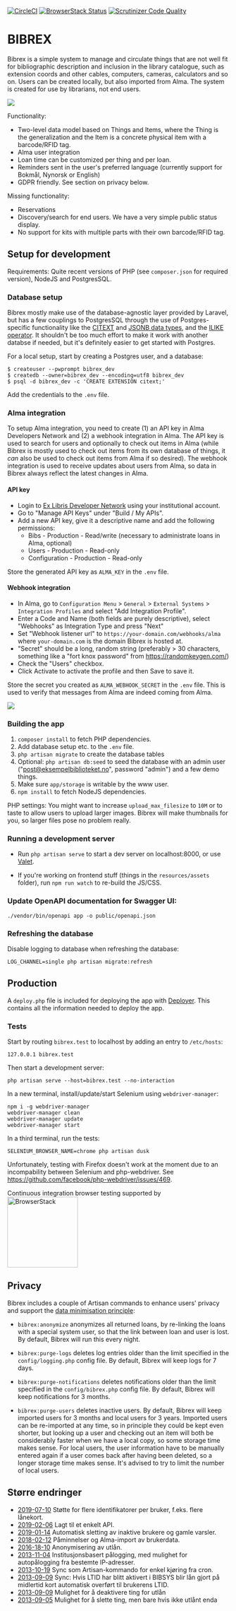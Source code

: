 [![CircleCI](https://circleci.com/gh/scriptotek/bibrex.svg?style=svg)](https://circleci.com/gh/scriptotek/bibrex)
[![BrowserStack Status](https://automate.browserstack.com/badge.svg?badge_key=SlNaWGIyWFFSMGxzK3JKbm1xaE1ZZS8rSjhmbzlhRkc5Zi9na1JwSUFiVT0tLVpubDl1TW1pYW1wSDJZbk1LaHdKUmc9PQ==--4a3f4eaad4dc05575e883ca155ed76931beff6c4)](https://automate.browserstack.com/public-build/SlNaWGIyWFFSMGxzK3JKbm1xaE1ZZS8rSjhmbzlhRkc5Zi9na1JwSUFiVT0tLVpubDl1TW1pYW1wSDJZbk1LaHdKUmc9PQ==--4a3f4eaad4dc05575e883ca155ed76931beff6c4)
[![Scrutinizer Code Quality](https://scrutinizer-ci.com/g/scriptotek/bibrex/badges/quality-score.png?b=master)](https://scrutinizer-ci.com/g/scriptotek/bibrex/?branch=master)

# BIBREX

Bibrex is a simple system to manage and circulate things that are not well fit for bibliographic description and inclusion in the library catalogue, such as extension coords and other cables, computers, cameras, calculators and so on.
Users can be created locally, but also imported from Alma.
The system is created for use by librarians, not end users.

![](doc/bibrex-checkout.png)

Functionality:

- Two-level data model based on Things and Items, where the Thing is the generalization and the Item is a concrete physical item with a barcode/RFID tag.
- Alma user integration
- Loan time can be customized per thing and per loan.
- Reminders sent in the user's preferred language (currently support for Bokmål, Nynorsk or English)
- GDPR friendly. See section on privacy below.

Missing functionality:

- Reservations
- Discovery/search for end users. We have a very simple public status display.
- No support for kits with multiple parts with their own barcode/RFID tag.

## Setup for development

Requirements: Quite recent versions of PHP (see `composer.json` for required version),
NodeJS and PostgresSQL.

### Database setup

Bibrex mostly make use of the database-agnostic layer provided by Laravel,
but has a few couplings to PostgresSQL through the use of Postgres-specific functionality like
the [CITEXT](https://www.postgresql.org/docs/9.1/citext.html) and
[JSONB data types](https://www.postgresql.org/docs/9.4/datatype-json.html),
and the [ILIKE operator](https://www.postgresql.org/docs/8.3/functions-matching.html).
It shouldn't be too much effort to make it work with another databse if needed,
but it's definitely easier to get started with Postgres.

For a local setup, start by creating a Postgres user, and a database:

    $ createuser --pwprompt bibrex_dev
    $ createdb --owner=bibrex_dev --encoding=utf8 bibrex_dev
    $ psql -d bibrex_dev -c 'CREATE EXTENSION citext;'

Add the credentials to the `.env` file.

### Alma integration

To setup Alma integration, you need to create (1) an API key in Alma Developers Network and (2)
a webhook integration in Alma. 
The API key is used to search for users and optionally to check out items in Alma (while Bibrex is mostly used to check out items from its own database of things, it *can* also be used to check out items from Alma if so desired).
The webhook integration is used to receive updates about users from Alma, so data in Bibrex always reflect the latest changes in Alma.

#### API key

* Login to [Ex Libris Developer Network](https://developers.exlibrisgroup.com/account/) using your institutional account.
* Go to "Manage API Keys" under "Build / My APIs".
* Add a new API key, give it a descriptive name and add the following permissions:
  * Bibs - Production - Read/write (necessary to administrate loans in Alma, optional)
  * Users - Production - Read-only
  * Configuration - Production - Read-only

Store the generated API key as `ALMA_KEY` in the `.env` file.

#### Webhook integration

* In Alma, go to `Configuration Menu` > `General` > `External Systems` > `Integration Profiles` and 
  select "Add Integration Profile".
* Enter a Code and Name (both fields are purely descriptive), select "Webhooks" as Integration Type and press "Next"
* Set "Webhook listener url" to `https://your-domain.com/webhooks/alma` where `your-domain.com` is the domain Bibrex is hosted at.
* "Secret" should be a long, random string (preferably > 30 characters, something like a "fort knox password" from https://randomkeygen.com/)
* Check the "Users" checkbox.
* Click Activate to activate the profile and then Save to save it.

Store the secret you created as `ALMA_WEBHOOK_SECRET` in the `.env` file. This is used to verify that messages from Alma are indeed coming from Alma.

![](doc/bibrex-alma-integration.png)

### Building the app

1. `composer install` to fetch PHP dependencies.
2. Add database setup etc. to the `.env` file.
3. `php artisan migrate` to create the database tables
4. Optional:
   `php artisan db:seed` to seed the database with an admin user
    ("post@eksempelbiblioteket.no", password "admin") and a few demo things.
5. Make sure `app/storage` is writable by the www user.
6. `npm install` to fetch NodeJS dependencies.

PHP settings: You might want to increase `upload_max_filesize` to `10M` or to taste
to allow users to upload larger images.
Bibrex will make thumbnails for you, so larger files pose no problem really.

### Running a development server

* Run `php artisan serve` to start a dev server on localhost:8000,
  or use [Valet](https://laravel.com/docs/5.8/valet).

* If you're working on frontend stuff (things in the `resources/assets` folder),
  run `npm run watch` to re-build the JS/CSS.

### Update OpenAPI documentation for Swagger UI:

    ./vendor/bin/openapi app -o public/openapi.json

### Refreshing the database

Disable logging to database when refreshing the database:

    LOG_CHANNEL=single php artisan migrate:refresh

## Production

A `deploy.php` file is included for deploying the app with
[Deployer](https://deployer.org/).
This contains all the information needed to deploy the app.

### Tests

Start by routing `bibrex.test` to localhost by adding an entry to `/etc/hosts`:

    127.0.0.1 bibrex.test

Then start a development server:

    php artisan serve --host=bibrex.test --no-interaction

In a new terminal, install/update/start Selenium using `webdriver-manager`:

    npm i -g webdriver-manager
    webdriver-manager clean
    webdriver-manager update
    webdriver-manager start

In a third terminal, run the tests:

    SELENIUM_BROWSER_NAME=chrome php artisan dusk

Unfortunately, testing with Firefox doesn't work at the moment due to an incompability between Selenium and php-webdriver.
See https://github.com/facebook/php-webdriver/issues/469.

Continuous integration browser testing supported by <br>
<a href="https://www.browserstack.com/"><img width="160" src="./doc/browserstack.svg" alt="BrowserStack"></a>

## Privacy

Bibrex includes a couple of Artisan commands to enhance users' privacy
and support the [data minimisation principle](https://ico.org.uk/for-organisations/guide-to-data-protection/guide-to-the-general-data-protection-regulation-gdpr/principles/data-minimisation/):

* `bibrex:anonymize` anonymizes all returned loans, by re-linking the
  loans with a special system user, so that the link between loan and user
  is lost. By default, Bibrex will run this every night.

* `bibrex:purge-logs` deletes log entries older than the limit specified
  in the `config/logging.php` config file. By default, Bibrex will keep
  logs for 7 days.

* `bibrex:purge-notifications` deletes notifications older than the limit
  specified in the `config/bibrex.php` config file. By default, Bibrex will
  keep notifications for 3 months.

* `bibrex:purge-users` deletes inactive users. By default, Bibrex will keep
  imported users for 3 months and local users for 3 years. Imported users can
  be re-imported at any time, so in principle they could be kept even shorter,
  but looking up a user and checking out an item will both be considerably
  faster when we have a local copy, so some storage time makes sense.
  For local users, the user information have to be manually entered again if
  a user comes back after having been deleted, so a longer storage time makes
  sense. It's advised to try to limit the number of local users.

## Større endringer

* [2019-07-10](https://github.com/scriptotek/bibrex/commit/12989de79476134710324d54dfabbe87dc27f869) Støtte for flere identifikatorer per bruker, f.eks. flere lånekort.
* [2019-02-06](https://github.com/scriptotek/bibrex/commit/28b56049f09c4cb07908bf4e850195c68797c24d) Lagt til et enkelt API.
* [2019-01-14](https://github.com/scriptotek/bibrex/commit/3696480580898a5f2324cf2c7c85a86cdf3c8908) Automatisk sletting av inaktive brukere og gamle varsler.
* [2018-02-12](https://github.com/scriptotek/bibrex/commit/c700caf4a9508679643f45b66af5cd5dd0e1c4b2) Påminnelser og Alma-import av brukerdata.
* [2016-18-10](https://github.com/scriptotek/bibrex/commit/ae059198c7f0a59a94e1742914060d53f75efdaf) Anonymisering av utlån.
* [2013-11-04](https://github.com/scriptotek/bibrex/commit/d8377cd1e2aa8feec105d2a106a0f172d7cba908) Institusjonsbasert pålogging, med mulighet for autopålogging fra bestemte IP-adresser.
* [2013-10-19](https://github.com/scriptotek/bibrex/commit/4e6263c7760dfb9bafe9a4996637b8f231bf18c6) Sync som Artisan-kommando for enkel kjøring fra cron.
* [2013-09-09](https://github.com/scriptotek/bibrex/commit/7a90441e68396e1ad3d6ebb2c3add1b30d680760) Sync: Hvis LTID har blitt aktivert i BIBSYS blir lån gjort på midlertid kort automatisk overført til brukerens LTID.
* [2013-09-09](https://github.com/scriptotek/bibrex/commit/394c3e4608114e4fba9e00b9fe58d78f8ef8f001) Mulighet for å deaktivere ting for utlån
* [2013-09-05](https://github.com/scriptotek/bibrex/commit/0ae2d9e929da84ced1520fa676c83b280683e767) Mulighet for å slette ting, men bare hvis ikke utlånt enda

